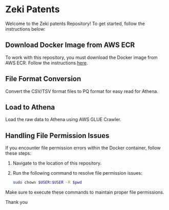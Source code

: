 # Zeki Patents

Welcome to the Zeki patents Repository! To get started, follow the instructions below:

## Download Docker Image from AWS ECR

To work with this repository, you must download the Docker image from AWS ECR. Follow the instructions [here](https://thezeki.atlassian.net/wiki/spaces/E/pages/144605185/Running+DBT+in+Docker+A+Step-by-Step+Guide+for+AWS+ECR).

## File Format Conversion
Convert the CSV/TSV format files to PQ format for easy read for Athena.

## Load to Athena
Load the raw data to Athena using AWS GLUE Crawler. 

## Handling File Permission Issues

If you encounter file permission errors within the Docker container, follow these steps:

1. Navigate to the location of this repository.
2. Run the following command to resolve file permission issues:

    ```bash
    sudo chown $USER:$USER -R $pwd
    ```

Make sure to execute these commands to maintain proper file permissions.

Thank you